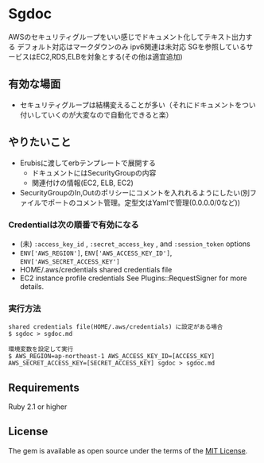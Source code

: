 # Sgdoc

AWSのセキュリティグループをいい感じでドキュメント化してテキスト出力する
デフォルト対応はマークダウンのみ
ipv6関連は未対応
SGを参照しているサービスはEC2,RDS,ELBを対象とする(その他は適宜追加)

## 有効な場面

- セキュリティグループは結構変えることが多い（それにドキュメントをつい付いしていくのが大変なので自動化できると楽）

## やりたいこと

- Erubisに渡してerbテンプレートで展開する
    - ドキュメントにはSecurityGroupの内容
    - 関連付けの情報(EC2, ELB, EC2)
- SecurityGroupのIn,Outのポリシーにコメントを入れれるようにしたい(別ファイルでポートのコメント管理。定型文はYamlで管理(0.0.0.0/0など))

### Credentialは次の順番で有効になる
- (未) `:access_key_id` , `:secret_access_key` , and `:session_token` options
- `ENV['AWS_REGION']`, `ENV['AWS_ACCESS_KEY_ID']`, `ENV['AWS_SECRET_ACCESS_KEY']`
- HOME/.aws/credentials shared credentials file
- EC2 instance profile credentials See Plugins::RequestSigner for more details.


### 実行方法

```
shared credentials file(HOME/.aws/credentials) に設定がある場合
$ sgdoc > sgdoc.md

環境変数を設定して実行
$ AWS_REGION=ap-northeast-1 AWS_ACCESS_KEY_ID=[ACCESS_KEY] AWS_SECRET_ACCESS_KEY=[SECRET_ACCESS_KEY] sgdoc > sgdoc.md
```

## Requirements

Ruby 2.1 or higher

## License

The gem is available as open source under the terms of the [MIT License](http://opensource.org/licenses/MIT).
